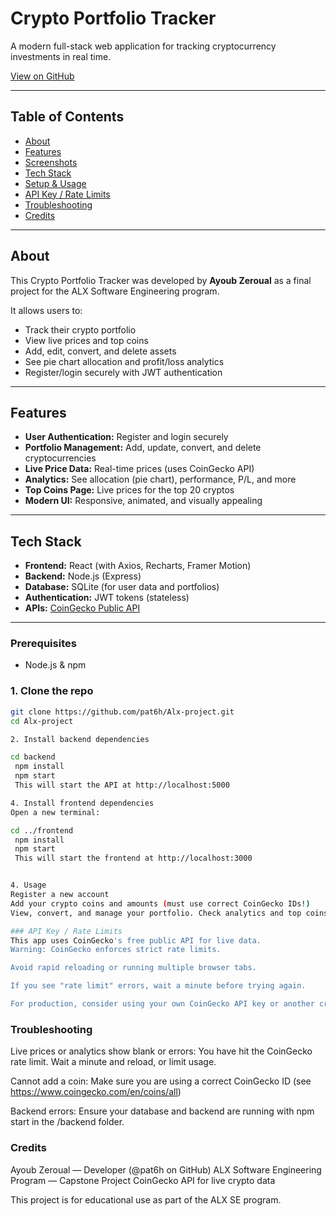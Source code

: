 # Crypto Portfolio Tracker

A modern full-stack web application for tracking cryptocurrency investments in real time.

[View on GitHub](https://github.com/pat6h/Alx-project)

---

## Table of Contents

- [About](#about)
- [Features](#features)
- [Screenshots](#screenshots)
- [Tech Stack](#tech-stack)
- [Setup & Usage](#setup--usage)
- [API Key / Rate Limits](#api-key--rate-limits)
- [Troubleshooting](#troubleshooting)
- [Credits](#credits)

---

## About

This Crypto Portfolio Tracker was developed by **Ayoub Zeroual** as a final project for the ALX Software Engineering program.

It allows users to:
- Track their crypto portfolio
- View live prices and top coins
- Add, edit, convert, and delete assets
- See pie chart allocation and profit/loss analytics
- Register/login securely with JWT authentication

---

## Features

- **User Authentication:** Register and login securely
- **Portfolio Management:** Add, update, convert, and delete cryptocurrencies
- **Live Price Data:** Real-time prices (uses CoinGecko API)
- **Analytics:** See allocation (pie chart), performance, P/L, and more
- **Top Coins Page:** Live prices for the top 20 cryptos
- **Modern UI:** Responsive, animated, and visually appealing

---

## Tech Stack

- **Frontend:** React (with Axios, Recharts, Framer Motion)
- **Backend:** Node.js (Express)
- **Database:** SQLite (for user data and portfolios)
- **Authentication:** JWT tokens (stateless)
- **APIs:** [CoinGecko Public API](https://www.coingecko.com/en/api)

---

### Prerequisites

- Node.js & npm

### 1. **Clone the repo**
```bash
git clone https://github.com/pat6h/Alx-project.git
cd Alx-project

2. Install backend dependencies

cd backend
 npm install
 npm start
 This will start the API at http://localhost:5000

4. Install frontend dependencies
Open a new terminal:

cd ../frontend
 npm install
 npm start
 This will start the frontend at http://localhost:3000


4. Usage
Register a new account
Add your crypto coins and amounts (must use correct CoinGecko IDs!)
View, convert, and manage your portfolio. Check analytics and top coins

### API Key / Rate Limits
This app uses CoinGecko's free public API for live data.
Warning: CoinGecko enforces strict rate limits.

Avoid rapid reloading or running multiple browser tabs.

If you see "rate limit" errors, wait a minute before trying again.

For production, consider using your own CoinGecko API key or another crypto API.
```

### Troubleshooting
Live prices or analytics show blank or errors:
You have hit the CoinGecko rate limit. Wait a minute and reload, or limit usage.

Cannot add a coin:
Make sure you are using a correct CoinGecko ID (see https://www.coingecko.com/en/coins/all)

Backend errors:
Ensure your database and backend are running with npm start in the /backend folder.

### Credits
Ayoub Zeroual — Developer (@pat6h on GitHub)
ALX Software Engineering Program — Capstone Project
CoinGecko API for live crypto data

This project is for educational use as part of the ALX SE program.
